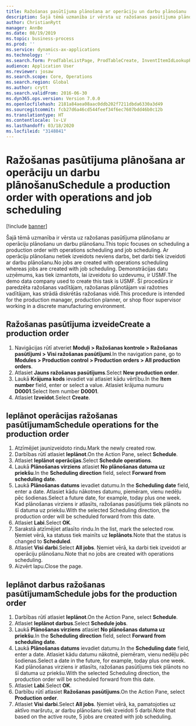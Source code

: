 ```yaml
---
title: Ražošanas pasūtījuma plānošana ar operāciju un darbu plānošanu
description: Šajā tēmā uzmanība ir vērsta uz ražošanas pasūtījuma plānošanu ar operāciju plānošanu un darbu plānošanu.
author: ChristianRytt
manager: AnnBe
ms.date: 08/19/2019
ms.topic: business-process
ms.prod: ''
ms.service: dynamics-ax-applications
ms.technology: ''
ms.search.form: ProdTableListPage, ProdTableCreate, InventItemIdLookupPurchase, ProdSchedule, ProdTable, ProdRouteJob
audience: Application User
ms.reviewer: josaw
ms.search.scope: Core, Operations
ms.search.region: Global
ms.author: crytt
ms.search.validFrom: 2016-06-30
ms.dyn365.ops.version: Version 7.0.0
ms.openlocfilehash: 2181a84aea08aac0ddb202f7211dbda6330a3d49
ms.sourcegitcommit: fcb27d6a46cd544feef34f6ec7607bdd46b0c12b
ms.translationtype: HT
ms.contentlocale: lv-LV
ms.lasthandoff: 03/18/2020
ms.locfileid: "3148841"
---
```

# <a name="schedule-a-production-order-with-operations-and-job-scheduling"></a><span data-ttu-id="30cd8-103">Ražošanas pasūtījuma plānošana ar operāciju un darbu plānošanu</span><span class="sxs-lookup"><span data-stu-id="30cd8-103">Schedule a production order with operations and job scheduling</span></span>

[!include [banner](../../includes/banner.md)]

<span data-ttu-id="30cd8-104">Šajā tēmā uzmanība ir vērsta uz ražošanas pasūtījuma plānošanu ar operāciju plānošanu un darbu plānošanu.</span><span class="sxs-lookup"><span data-stu-id="30cd8-104">This topic focuses on scheduling a production order with operations scheduling and job scheduling.</span></span> <span data-ttu-id="30cd8-105">Ar operāciju plānošanu netiek izveidots neviens darbs, bet darbi tiek izveidoti ar darbu plānošanu.</span><span class="sxs-lookup"><span data-stu-id="30cd8-105">No jobs are created with operations scheduling whereas jobs are created with job scheduling.</span></span> <span data-ttu-id="30cd8-106">Demonstrācijas datu uzņēmums, kas tiek izmantots, lai izveidotu šo uzdevumu, ir USMF.</span><span class="sxs-lookup"><span data-stu-id="30cd8-106">The demo data company used to create this task is USMF.</span></span> <span data-ttu-id="30cd8-107">Šī procedūra ir paredzēta ražošanas vadītājam, ražošanas plānotājam vai ražotnes vadītājam, kas strādā diskrētās ražošanas vidē.</span><span class="sxs-lookup"><span data-stu-id="30cd8-107">This procedure is intended for the production manager, production planner, or shop floor supervisor working in a discrete manufacturing environment.</span></span>


## <a name="create-a-production-order"></a><span data-ttu-id="30cd8-108">Ražošanas pasūtījuma izveide</span><span class="sxs-lookup"><span data-stu-id="30cd8-108">Create a production order</span></span>
1. <span data-ttu-id="30cd8-109">Navigācijas rūtī atveriet **Moduļi > Ražošanas kontrole > Ražošanas pasūtījumi > Visi ražošanas pasūtījumi**.</span><span class="sxs-lookup"><span data-stu-id="30cd8-109">In the navigation pane, go to **Modules > Production control > Production orders > All production orders**.</span></span>
2. <span data-ttu-id="30cd8-110">Atlasiet **Jauns ražošanas pasūtījums**.</span><span class="sxs-lookup"><span data-stu-id="30cd8-110">Select **New production order**.</span></span>
3. <span data-ttu-id="30cd8-111">Laukā **Krājuma kods** ievadiet vai atlasiet kādu vērtību.</span><span class="sxs-lookup"><span data-stu-id="30cd8-111">In the **Item number** field, enter or select a value.</span></span> <span data-ttu-id="30cd8-112">Atlasiet krājuma numuru **D0001**.</span><span class="sxs-lookup"><span data-stu-id="30cd8-112">Select Item number **D0001**.</span></span>  
4. <span data-ttu-id="30cd8-113">Atlasiet **Izveidot**.</span><span class="sxs-lookup"><span data-stu-id="30cd8-113">Select **Create**.</span></span>

## <a name="schedule-operations-for-the-production-order"></a><span data-ttu-id="30cd8-114">Ieplānot operācijas ražošanas pasūtījumam</span><span class="sxs-lookup"><span data-stu-id="30cd8-114">Schedule operations for the production order</span></span>
1. <span data-ttu-id="30cd8-115">Atzīmējiet jaunizveidoto rindu.</span><span class="sxs-lookup"><span data-stu-id="30cd8-115">Mark the newly created row.</span></span>      
2. <span data-ttu-id="30cd8-116">Darbības rūtī atlasiet **Ieplānot**.</span><span class="sxs-lookup"><span data-stu-id="30cd8-116">On the Action Pane, select **Schedule**.</span></span>
3. <span data-ttu-id="30cd8-117">Atlasiet **Ieplānot operācijas**.</span><span class="sxs-lookup"><span data-stu-id="30cd8-117">Select **Schedule operations**.</span></span>
4. <span data-ttu-id="30cd8-118">Laukā **Plānošanas virziens** atlasiet **No plānošanas datuma uz priekšu**.</span><span class="sxs-lookup"><span data-stu-id="30cd8-118">In the **Scheduling direction** field, select **Forward from scheduling date**.</span></span>
5. <span data-ttu-id="30cd8-119">Laukā **Plānošanas datums** ievadiet datumu.</span><span class="sxs-lookup"><span data-stu-id="30cd8-119">In the **Scheduling date** field, enter a date.</span></span> <span data-ttu-id="30cd8-120">Atlasiet kādu nākotnes datumu, piemēram, vienu nedēļu pēc šodienas.</span><span class="sxs-lookup"><span data-stu-id="30cd8-120">Select a future date, for example, today plus one week.</span></span> <span data-ttu-id="30cd8-121">Kad plānošanas virziens ir atlasīts, ražošanas pasūtījums tiek plānots no šī datuma uz priekšu.</span><span class="sxs-lookup"><span data-stu-id="30cd8-121">With the selected Scheduling direction, the production order will be scheduled forward from this date.</span></span>  
6. <span data-ttu-id="30cd8-122">Atlasiet **Labi**.</span><span class="sxs-lookup"><span data-stu-id="30cd8-122">Select **OK**.</span></span>
7. <span data-ttu-id="30cd8-123">Sarakstā atzīmējiet atlasīto rindu.</span><span class="sxs-lookup"><span data-stu-id="30cd8-123">In the list, mark the selected row.</span></span> <span data-ttu-id="30cd8-124">Ņemiet vērā, ka statuss tiek mainīts uz **Ieplānots**.</span><span class="sxs-lookup"><span data-stu-id="30cd8-124">Note that the status is changed to **Scheduled**.</span></span> 
8. <span data-ttu-id="30cd8-125">Atlasiet **Visi darbi**.</span><span class="sxs-lookup"><span data-stu-id="30cd8-125">Select **All jobs**.</span></span> <span data-ttu-id="30cd8-126">Ņemiet vērā, ka darbi tiek izveidoti ar operāciju plānošanu.</span><span class="sxs-lookup"><span data-stu-id="30cd8-126">Note that no jobs are created with operations scheduling.</span></span>  
9. <span data-ttu-id="30cd8-127">Aizvērt lapu.</span><span class="sxs-lookup"><span data-stu-id="30cd8-127">Close the page.</span></span>

## <a name="schedule-jobs-for-the-production-order"></a><span data-ttu-id="30cd8-128">Ieplānot darbus ražošanas pasūtījumam</span><span class="sxs-lookup"><span data-stu-id="30cd8-128">Schedule jobs for the production order</span></span>
1. <span data-ttu-id="30cd8-129">Darbības rūtī atlasiet **Ieplānot**.</span><span class="sxs-lookup"><span data-stu-id="30cd8-129">On the Action Pane, select **Schedule**.</span></span>
2. <span data-ttu-id="30cd8-130">Atlasiet **Ieplānot darbus**.</span><span class="sxs-lookup"><span data-stu-id="30cd8-130">Select **Schedule jobs**.</span></span>
3. <span data-ttu-id="30cd8-131">Laukā **Plānošanas virziens** atlasiet **No plānošanas datuma uz priekšu**.</span><span class="sxs-lookup"><span data-stu-id="30cd8-131">In the **Scheduling direction** field, select **Forward from scheduling date**.</span></span>
4. <span data-ttu-id="30cd8-132">Laukā **Plānošanas datums** ievadiet datumu.</span><span class="sxs-lookup"><span data-stu-id="30cd8-132">In the **Scheduling date** field, enter a date.</span></span> <span data-ttu-id="30cd8-133">Atlasiet kādu datumu nākotnē, piemēram, vienu nedēļu pēc šodienas.</span><span class="sxs-lookup"><span data-stu-id="30cd8-133">Select a date in the future, for example, today plus one week.</span></span> <span data-ttu-id="30cd8-134">Kad plānošanas virziens ir atlasīts, ražošanas pasūtījums tiek plānots no šī datuma uz priekšu.</span><span class="sxs-lookup"><span data-stu-id="30cd8-134">With the selected Scheduling direction, the production order will be scheduled forward from this date.</span></span>  
5. <span data-ttu-id="30cd8-135">Atlasiet **Labi**.</span><span class="sxs-lookup"><span data-stu-id="30cd8-135">Select **OK**.</span></span>
6. <span data-ttu-id="30cd8-136">Darbību rūtī atlasiet **Ražošanas pasūtījums**.</span><span class="sxs-lookup"><span data-stu-id="30cd8-136">On the Action Pane, select **Production order**.</span></span>
7. <span data-ttu-id="30cd8-137">Atlasiet **Visi darbi**.</span><span class="sxs-lookup"><span data-stu-id="30cd8-137">Select **All jobs**.</span></span> <span data-ttu-id="30cd8-138">Ņemiet vērā, ka, pamatojoties uz aktīvo maršrutu, ar darbu plānošanu tiek izveidoti 5 darbi.</span><span class="sxs-lookup"><span data-stu-id="30cd8-138">Note that based on the active route, 5 jobs are created with job scheduling.</span></span>  

